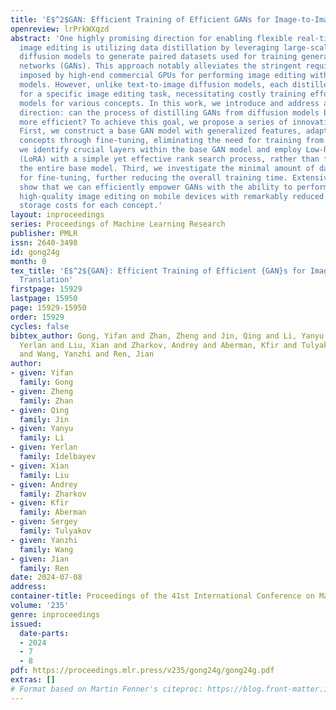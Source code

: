 ```yaml
---
title: 'E$^2$GAN: Efficient Training of Efficient GANs for Image-to-Image Translation'
openreview: lrPrkWXqzd
abstract: 'One highly promising direction for enabling flexible real-time on-device
  image editing is utilizing data distillation by leveraging large-scale text-to-image
  diffusion models to generate paired datasets used for training generative adversarial
  networks (GANs). This approach notably alleviates the stringent requirements typically
  imposed by high-end commercial GPUs for performing image editing with diffusion
  models. However, unlike text-to-image diffusion models, each distilled GAN is specialized
  for a specific image editing task, necessitating costly training efforts to obtain
  models for various concepts. In this work, we introduce and address a novel research
  direction: can the process of distilling GANs from diffusion models be made significantly
  more efficient? To achieve this goal, we propose a series of innovative techniques.
  First, we construct a base GAN model with generalized features, adaptable to different
  concepts through fine-tuning, eliminating the need for training from scratch. Second,
  we identify crucial layers within the base GAN model and employ Low-Rank Adaptation
  (LoRA) with a simple yet effective rank search process, rather than fine-tuning
  the entire base model. Third, we investigate the minimal amount of data necessary
  for fine-tuning, further reducing the overall training time. Extensive experiments
  show that we can efficiently empower GANs with the ability to perform real-time
  high-quality image editing on mobile devices with remarkably reduced training and
  storage costs for each concept.'
layout: inproceedings
series: Proceedings of Machine Learning Research
publisher: PMLR
issn: 2640-3498
id: gong24g
month: 0
tex_title: 'E$^2${GAN}: Efficient Training of Efficient {GAN}s for Image-to-Image
  Translation'
firstpage: 15929
lastpage: 15950
page: 15929-15950
order: 15929
cycles: false
bibtex_author: Gong, Yifan and Zhan, Zheng and Jin, Qing and Li, Yanyu and Idelbayev,
  Yerlan and Liu, Xian and Zharkov, Andrey and Aberman, Kfir and Tulyakov, Sergey
  and Wang, Yanzhi and Ren, Jian
author:
- given: Yifan
  family: Gong
- given: Zheng
  family: Zhan
- given: Qing
  family: Jin
- given: Yanyu
  family: Li
- given: Yerlan
  family: Idelbayev
- given: Xian
  family: Liu
- given: Andrey
  family: Zharkov
- given: Kfir
  family: Aberman
- given: Sergey
  family: Tulyakov
- given: Yanzhi
  family: Wang
- given: Jian
  family: Ren
date: 2024-07-08
address:
container-title: Proceedings of the 41st International Conference on Machine Learning
volume: '235'
genre: inproceedings
issued:
  date-parts:
  - 2024
  - 7
  - 8
pdf: https://proceedings.mlr.press/v235/gong24g/gong24g.pdf
extras: []
# Format based on Martin Fenner's citeproc: https://blog.front-matter.io/posts/citeproc-yaml-for-bibliographies/
---
```

